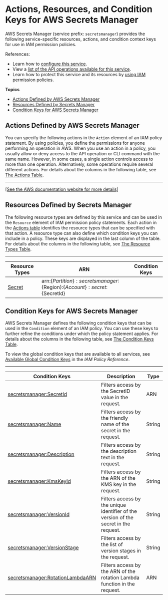 # Actions, Resources, and Condition Keys for AWS Secrets Manager<a name="list_awssecretsmanager"></a>

AWS Secrets Manager \(service prefix: `secretsmanager`\) provides the following service\-specific resources, actions, and condition context keys for use in IAM permission policies\.

References:
+ Learn how to [configure this service](http://docs.aws.amazon.com/secretsmanager/latest/userguide/)\.
+ View a [list of the API operations available for this service](http://docs.aws.amazon.com/secretsmanager/latest/userguide/)\.
+ Learn how to protect this service and its resources by [using IAM](http://docs.aws.amazon.com/secretsmanager/latest/userguide/auth-and-access.html) permission policies\.

**Topics**
+ [Actions Defined by AWS Secrets Manager](#awssecretsmanager-actions-as-permissions)
+ [Resources Defined by Secrets Manager](#awssecretsmanager-resources-for-iam-policies)
+ [Condition Keys for AWS Secrets Manager](#awssecretsmanager-policy-keys)

## Actions Defined by AWS Secrets Manager<a name="awssecretsmanager-actions-as-permissions"></a>

You can specify the following actions in the `Action` element of an IAM policy statement\. By using policies, you define the permissions for anyone performing an operation in AWS\. When you use an action in a policy, you usually allow or deny access to the API operation or CLI command with the same name\. However, in some cases, a single action controls access to more than one operation\. Alternatively, some operations require several different actions\. For details about the columns in the following table, see [The Actions Table](reference_policies_actions-resources-contextkeys.md#actions_table)\.


****  
[\[See the AWS documentation website for more details\]](http://docs.aws.amazon.com/IAM/latest/UserGuide/list_awssecretsmanager.html)

## Resources Defined by Secrets Manager<a name="awssecretsmanager-resources-for-iam-policies"></a>

The following resource types are defined by this service and can be used in the `Resource` element of IAM permission policy statements\. Each action in the [Actions table](#awssecretsmanager-actions-as-permissions) identifies the resource types that can be specified with that action\. A resource type can also define which condition keys you can include in a policy\. These keys are displayed in the last column of the table\. For details about the columns in the following table, see [The Resource Types Table](reference_policies_actions-resources-contextkeys.md#resources_table)\.


****  

| Resource Types | ARN | Condition Keys | 
| --- | --- | --- | 
| [Secret](http://docs.aws.amazon.com/secretsmanager/latest/userguide/reference_iam-permissions.html#iam-resources) | arn:$\{Partition\}:secretsmanager:$\{Region\}:$\{Account\}:secret:$\{SecretId\} |  | 

## Condition Keys for AWS Secrets Manager<a name="awssecretsmanager-policy-keys"></a>

AWS Secrets Manager defines the following condition keys that can be used in the `Condition` element of an IAM policy\. You can use these keys to further refine the conditions under which the policy statement applies\. For details about the columns in the following table, see [The Condition Keys Table](reference_policies_actions-resources-contextkeys.md#context_keys_table)\.

To view the global condition keys that are available to all services, see [Available Global Condition Keys](http://docs.aws.amazon.com/IAM/latest/UserGuide/reference_policies_condition-keys.html#AvailableKeys) in the *IAM Policy Reference*\.


****  

| Condition Keys | Description | Type | 
| --- | --- | --- | 
| [secretsmanager:SecretId](http://docs.aws.amazon.com/secretsmanager/latest/userguide/reference_iam-permissions.html#iam-contextkeys) | Filters access by the SecretID value in the request\. | ARN | 
| [secretsmanager:Name](http://docs.aws.amazon.com/secretsmanager/latest/userguide/reference_iam-permissions.html#iam-contextkeys) | Filters access by the friendly name of the secret in the request\. | String | 
| [secretsmanager:Description](http://docs.aws.amazon.com/secretsmanager/latest/userguide/reference_iam-permissions.html#iam-contextkeys) | Filters access by the description text in the request\. | String | 
| [secretsmanager:KmsKeyId](http://docs.aws.amazon.com/secretsmanager/latest/userguide/reference_iam-permissions.html#iam-contextkeys) | Filters access by the ARN of the KMS key in the request\. | String | 
| [secretsmanager:VersionId](http://docs.aws.amazon.com/secretsmanager/latest/userguide/reference_iam-permissions.html#iam-contextkeys) | Filters access by the unique identifier of the version of the secret in the request\. | String | 
| [secretsmanager:VersionStage](http://docs.aws.amazon.com/secretsmanager/latest/userguide/reference_iam-permissions.html#iam-contextkeys) | Filters access by the list of version stages in the request\. | String | 
| [secretsmanager:RotationLambdaARN](http://docs.aws.amazon.com/secretsmanager/latest/userguide/reference_iam-permissions.html#iam-contextkeys) | Filters access by the ARN of the rotation Lambda function in the request\. | ARN | 